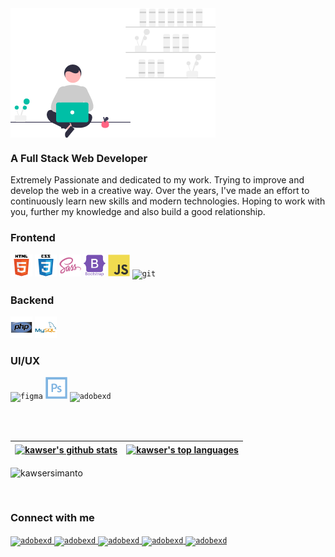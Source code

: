 <img align="center" src="https://github.com/kawsersimanto/kawsersimanto/blob/main/img/commit.png">

<h3 align="start">A Full Stack Web Developer</h3>

<p>Extremely Passionate and dedicated to my work. Trying to improve and develop the web in a creative way. Over the years, I've made an effort to continuously learn new skills and modern technologies. Hoping to work with you, further my knowledge and also build a good relationship.</p>

<p align="left">
<h3 align="start">Frontend</h3>
<code><img height="35" alt="html" src="https://raw.githubusercontent.com/devicons/devicon/master/icons/html5/html5-original-wordmark.svg"></code>
<code><img height="35" alt="css" src="https://raw.githubusercontent.com/devicons/devicon/master/icons/css3/css3-original-wordmark.svg"></code>
<code><img height="35" alt="sass" src="https://raw.githubusercontent.com/devicons/devicon/master/icons/sass/sass-original.svg"></code>
<code><img height="35" alt="bootstrap" src="https://raw.githubusercontent.com/devicons/devicon/master/icons/bootstrap/bootstrap-plain-wordmark.svg"></code>
<code><img height="35" alt="javascript" src="https://raw.githubusercontent.com/devicons/devicon/master/icons/javascript/javascript-original.svg"></code>
<code><img height="35" alt="git" src="https://www.vectorlogo.zone/logos/git-scm/git-scm-icon.svg"></code>

<h3 align="start">Backend</h3>
<code><img height="35" alt="php" src="https://raw.githubusercontent.com/devicons/devicon/master/icons/php/php-original.svg"></code>  
<code><img height="35" alt="mysql" src="https://raw.githubusercontent.com/devicons/devicon/master/icons/mysql/mysql-original-wordmark.svg"></code>

<h3 align="start">UI/UX</h3>
<code><img height="35" alt="figma" src="https://www.vectorlogo.zone/logos/figma/figma-icon.svg"></code>  
<code><img height="35" alt="photoshop" src="https://raw.githubusercontent.com/devicons/devicon/master/icons/photoshop/photoshop-line.svg"></code>
<code><img height="35" alt="adobexd" src="https://cdn.worldvectorlogo.com/logos/adobe-xd.svg"></code>  
</p>
<br>
<br>

| <a href="https://github-readme-stats.vercel.app/api?username=kawsersimanto&show_icons=true&locale=en"><img align="center" src="https://github-readme-stats.vercel.app/api?username=kawsersimanto&show_icons=true&locale=en" alt="kawser's github stats" /></a> | <a href="https://github-readme-stats.vercel.app/api/top-langs?username=kawsersimanto&show_icons=true&locale=en&layout=compact"><img align="center" src="https://github-readme-stats.vercel.app/api/top-langs?username=kawsersimanto&show_icons=true&locale=en&layout=compact" alt="kawser's top languages"/></a> |
| ------------- | ------------- |
<p><img align="center" src="https://github-readme-streak-stats.herokuapp.com/?user=kawsersimanto&" alt="kawsersimanto" /></p>

<br>
<h3 align="left">Connect with me</h3>
<p align="left">
  
<a href="https://www.facebook.com/kawsersimantoo" target="blank">
<code><img height="35" alt="adobexd" src="https://raw.githubusercontent.com/rahuldkjain/github-profile-readme-generator/master/src/images/icons/Social/facebook.svg"></code>   
</a>
  
<a href="https://instagram.com/kawsersimanto" target="blank">
<code><img height="35" alt="adobexd" src="https://raw.githubusercontent.com/rahuldkjain/github-profile-readme-generator/master/src/images/icons/Social/instagram.svg"></code>   
</a>

<a href="https://www.linkedin.com/in/kawsersimanto" target="blank">
<code><img height="35" alt="adobexd" src="https://raw.githubusercontent.com/rahuldkjain/github-profile-readme-generator/master/src/images/icons/Social/linked-in-alt.svg"></code>   
</a>

<a href="https://twitter.com/kawsersimanto" target="blank">
<code><img height="35" alt="adobexd" src="https://raw.githubusercontent.com/rahuldkjain/github-profile-readme-generator/master/src/images/icons/Social/twitter.svg"></code>   
</a>
  
<a href="https://www.youtube.com/c/kawsersimanto" target="blank">
<code><img height="35" alt="adobexd" src="https://raw.githubusercontent.com/rahuldkjain/github-profile-readme-generator/master/src/images/icons/Social/youtube.svg"></code>   
</a>
